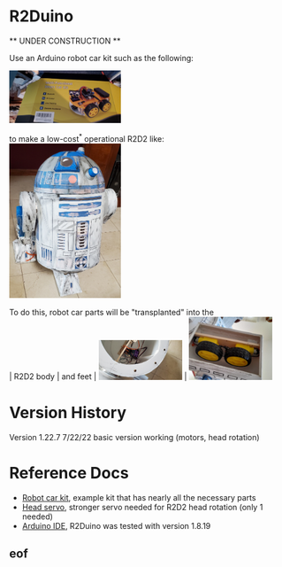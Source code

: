 # R2Duino
** UNDER CONSTRUCTION **

Use an Arduino robot car kit such as the following: <br/>
<!-- ![Robot car kit](docs/robot-car-kit.jpg) | ![R2D2 shell](docs/R2D2.jpg) -->
<img src="https://github.com/djulien/R2Duino/raw/main/docs/robot-car-kit.jpg" alt="Robot car kit" width="40%">  

to make a low-cost<sup>*</sup> operational R2D2 like: <br/>
<img src="https://github.com/djulien/R2Duino/raw/main/docs/R2D2.jpg" alt="R2D2 shell" width="40%">
<!-- ![Transplant body](docs/xplantB.jpg) |  ![Transplant feet](docs/xplantF.jpg) -->

To do this, robot car parts will be "transplanted" into the <br/>
| R2D2 body | and feet |
<img src="https://github.com/djulien/R2Duino/raw/main/docs/xplantB.jpg" alt="Transplant body" width="30%"> | <img src="https://github.com/djulien/R2Duino/raw/main/docs/xplantF.jpg" alt="Transplant feet" width="30%">

# Version History

Version 1.22.7 7/22/22 basic version working (motors, head rotation)

# Reference Docs
- [Robot car kit](https://www.amazon.com/dp/B07JN46YSW), example kit that has nearly all the necessary parts
- [Head servo](https://www.amazon.com/dp/B07RFRLRV8), stronger servo needed for R2D2 head rotation (only 1 needed)
- [Arduino IDE](https://www.arduino.cc/en/Main/Software), R2Duino was tested with version 1.8.19

## eof
